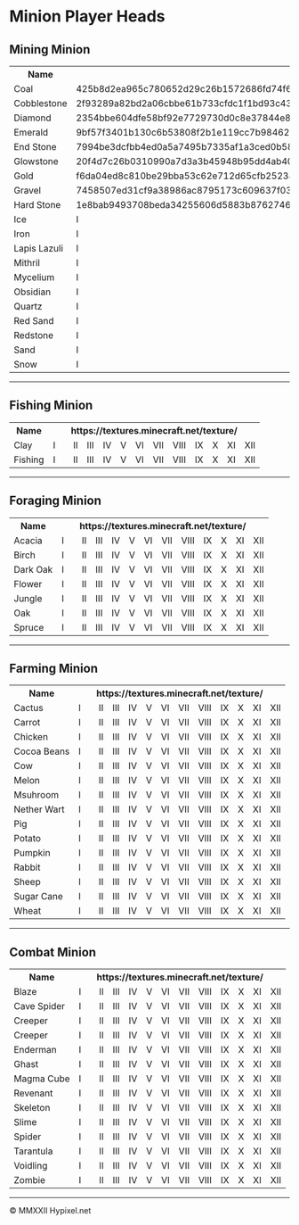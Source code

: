 # Minion Player Heads
## Mining Minion
<table>
    <tr>
        <th>Name</th>
        <th colspan=13>https://textures.minecraft.net/texture/<th>
    </tr>
    <tr>
        <td>Coal</td>
        <td>425b8d2ea965c780652d29c26b1572686fd74f6fe6403b5a3800959feb2ad935<td>
        <td>f262e1dad0b220f41581dbe272963fff60be55a85c0d587e460a447b33f797c6</td>
        <td>b84f042872bfc4cc1381caab90a7bbe2c053cca1dae4238a861ac3f4139d7464</td>
        <td>8c87968d19102ed75d95a04389f3759667cc48a2ecacee8b404f7c1681626748</td>
        <td>c5ebd621512c22d013aab7f443862a2d81856ce037afe80fcd6841d0d539136b</td>
        <td>f4757020d157443e591b28c4661064d9a6a44dafe177c9bc133300b176fc40e</td>
        <td>2d2f9afcfada866a2918335509b5401d5c56d6902658090ec4ced91fea6bf53a</td>
        <td>1292ecec3b09fbbdffc07fbe7e17fa10b1ff82a6956744e3fa35c7eb75124a98</td>
        <td>29f5b3c25dd013c4b1630746b7f6ee88c73c0bacf22a970a2331818c225a0620</td>
        <td>46bb54a946802ebce2f00760639b2bf484faed76cbb284eb2efaa5796d771e6</td>
        <td>641ffadeaa22c8d97a72036cbd5d934ca454032a81957052e85f3f95b79d3169</td>
        <td>dd3ca06a86ce32da480403c9b5e0f77b8cfa26dac68c30224ddc2d056fffea7</td>
    </tr>
    <tr>
        <td>Cobblestone</td>
        <td>2f93289a82bd2a06cbbe61b733cfdc1f1bd93c4340f7a90abd9bdda774109071<td>
        <td>3fd87486dc94cb8cd04a3d7d06f191f027f38dad7b4ed34c6681fb4d08834c06</td>
        <td>cc088ed6bb8763af4eb7d006e00fda7dc11d7681e97c983b7011c3e872f6aab9</td>
        <td>39514fee95d702625b974f1730fd62e567c5934997f73bae7e07ab52ddf9066e</td>
        <td>3e2467b8ccaf007d03a9bb7c22d6a61397ca1bb284f128d5ccd138ad09124e68</td>
        <td>f4e01f552549037ae8887570700e74db20c6f026a650aeec5d9c8ec51ba3f515</td>
        <td>51616e63be0ff341f70862e0049812fa0c27b39a2e77058dd8bfc386375e1d16</td>
        <td>ea53e3c9f446a77e8c59df305a410a8accb751c002a41e55a1018ce1b3114690</td>
        <td>ccf546584428b5385bc0c1a0031aa87e98e85875e4d6104e1be06cef8bd74fe4</td>
        <td>989db0a9c97f0e0b5bb9ec7b3e32f8d63c648d4608cfd5be9adbe8825d4e6a94</td>
        <td>ebcc099f3a00ece0e5c4b31d31c828e52b06348d0a4eac11f3fcbef3c05cb407</td>
    </tr>
    <tr>
        <td>Diamond</td>
        <td>2354bbe604dfe58bf92e7729730d0c8e37844e831ee3816d7e8427c27a1824a2<td>
        <td>5138692abccf0cebd0d99b4a59a26d41f779acfd35a07b2b527593356bc8ece6</td>
        <td>4e7ed1638aeaab8a87d5a1193080d46262e2d6d3aa22ad3222c6af0170b3ee17</td>
        <td>51fb872f35ad1536d2d5709797f8429043dc2f4cd5a4d8e91b9422dc5c51db95</td>
        <td>32812ae070fca358216ad627859e2d69c67c8ac7b631ff4d5c57ebc394357095</td>
        <td>ec01c11ca159a5cd18ab45c03b1c56ae3a228711b8369daf828f85c5c1a4bb2c</td>
        <td>a6a28d4cba6907c107421e90b90c274b5ac6ce937def9e28521b5ef81f461493</td>
        <td>6406f0ba05e99cabb166f8982ac6eff8de42b5f884b26c2ffd4ad70ec7d21151</td>
        <td>d6cc4e3241c518aeb8e64e32a0b6f536d7684c8b5fe6bc9699db9ee6332cf70f</td>
        <td>f024c9b17c2b4a84fe503726df57b7cd7a77827f530c6b93d2e94e7cc0b515f9</td>
        <td>537643ca84a56411f676a11eceab6d96fc7877ae3402c6083b69ee97ab95e700</td>
    </tr>
    <tr>
        <td>Emerald</td>
        <td>9bf57f3401b130c6b53808f2b1e119cc7b984622dac7077bbd53454e1f65bbf0<td>
        <td>5e2d440d6c2300d94e7d5c44906d73a5cde521dfe516698513dd8c02ffdd5a82</td>
        <td>6b94475f5c54147c27cbba0434ca0f5e4a501c7bae44c73d36ea36016fa47fec</td>
        <td>65cbd71747c835a09af211e821d65c4facef7fb6824973bc3ca8c4aba4a98e30</td>
        <td>dc7c36d02b65e871cc696db42b3ae0cc98670205c8bc90cf96e5f53424cd681e</td>
        <td>67136258da9fa4143c058d4d8a6758dcb6f615e6d98d019fdafe526e5f900b1f</td>
        <td>a6762402cbd0127351fd1aa37423f463b309379eff4a2ad28b5766d51407f288</td>
        <td>34e546bb3f8930b0a1a204daaec9ed76f85eab3d57a61e62c3133d11f65c15b</td>
        <td>db81f7229ad141b925ad3ff0f121c14686478a35f4777c73d3416505343d3811</td>
        <td>c2ba3b81576024cbde5dade239ad7603e1fe5f9d8b1fe4716cfc68a9bcb2d324</td>
        <td>67a5b0b9839081488ffde6d0cd74b540cf23a505c95e521f77e337775c49b431</td>
    </tr>
    <tr>
        <td>End Stone</td>
        <td>7994be3dcfbb4ed0a5a7495b7335af1a3ced0b5888b5007286a790767c3b57e6<td>
        <td>eb0f8a2752e733e8d9152b1cf0a385961fa1ba77daed8d2e4e02348691610529</td>
        <td>63f211a5f8aca7607a02df177145bea0c6edc032bc82807fb1daeaa5d95b447d</td>
        <td>fd40b308f1ca5b1188618c45a3de05b068d9cafba7039aa06d2bc5b9c6751cea</td>
        <td>627218013240d63354b7fe931f1cbea1321535e28e292937f0c8f6f776088723</td>
        <td>70ca8dbb37647bb0b51b41799d619615af04976b8111dd22d3b23316562c6c30</td>
        <td>1260560ce465dcd39fcb0c3ce365a88ff5c8e123cdc4d0e95e682e70b9283392</td>
        <td>2b1755ccf1e0bba50ab41007aaec977286b7d7fcf3953a9c018aaf62967f3474</td>
        <td>13f379728f8cbb88300e8de137d9b576205cde2c5e36607ad8d3bb558f533d68</td>
        <td>1fbd102a90e2a19a9d2f5fcc98da00b4addbfb02593b34367fe4c2339c37eff0</td>
        <td>35fc7b11e32ead79f7d110d3efb6447a66b387fce79f70fa4ceaaa0e0fe717f5</td>
    </tr>
    <tr>
        <td>Glowstone</td>
        <td>20f4d7c26b0310990a7d3a3b45948b95dd4ab407a16a4b6d3b7cb4fba031aeed<td>
        <td>c0418cf84d91171f2cd67cbaf827c5b99ce4c1eeba76e77eab241e61e865a89f</td>
        <td>7b21d7757c8ae382432b606b26ce7854f6c1555e668444ed0eecc2faab55a37d</td>
        <td>3cc302e56b0474d5e428978704cd4a85de2f6c3e885a70f781e2838b551d5bfc</td>
        <td>ba8879a5be2d2cc75fcf468054046bc1eb9c61204a66f93991c9ff840a7c57cb</td>
        <td>cd965a713f2e553c4c3ec047237b600b5ba0de9321a9c7dfe3d47b71d6afda41</td>
        <td>7f07e68f9985db6c905fe8f4f079137a6deef493413206d4ec90756245b4765e</td>
        <td>a8507f495bf89912dd2a317ae86faf8ce3631d62ca3d062e9fe5bf8d9d00fd70</td>
        <td>b30d071e8c97a9c065b307d8a845ef8be6f6db85b71a2299f1bea0be062873e7</td>
        <td>8eeb870670e9408a78b386db6c2106e93f7c8cf03344b2cb3128ae0a4ea19674</td>
        <td>8bc66c5eb7a197d959fcc5d45a7aff938e07ddcd42e3f3993bde00f56fe58dd1</td>
        <td>XII</td>
    </tr>
    <tr>
        <td>Gold</td>
        <td>f6da04ed8c810be29bba53c62e712d65cfb25238117b94d7e85a4615775bf14f<td>
        <td>761bcdb7251638f757cd70fd0fd21a2a05f41cbdc78ad3e50f64ecf38aa3220c</td>
        <td>8bd48b17a82d5e395034d01db61c76f13f88da6e5a0b1c1d198fbdb0805a7739</td>
        <td>2b46c4f5f574748cf82777ceba40a4fa96572f9e3cb871eb9258330df960f72e</td>
        <td>f6e438a6d1ef319c42d73a00db2b2981fdbb0e437a1c02399b8daf8d9e37a05b</td>
        <td>1317a0b66ed2dc274b3b0d77b6859d4b9942ccc942d9e0bc26f7fa15b89842b</td>
        <td>9d4411f11d6c0c0eb43a139e16e5b7db3fdca94f3c1a2443ff6e9b06d576a6d4</td>
        <td>6439b889f62ff1f2cc5e00db5892655c591194b9294725a366efa3e4b2a022fa</td>
        <td>5bf721e5d5403e11d176dd33d54458332195667e89d88bbf402c6d0307ec442c</td>
        <td>3d236e1e3ef0dea06e3be72f0980767c5aea41b882f8b9b58838298ace64dc9d</td>
        <td>936a5712543dde0a3c7dc54063178cb69179dfd5cd75cb1de4fe8771b53dd03f</td>
        <td>XII</td>
    </tr>
    <tr>
        <td>Gravel</td>
        <td>7458507ed31cf9a38986ac8795173c609637f03da653f30483a721d3fbe602d<td>
        <td>fb48c89157ae36038bbd9c88054ef8797f5b6f38631c1b57e58dcb8d701fa61d</td>
        <td>aae230c0ded51aa97c7964db885786f0c77f6244539b185ef4a5f2554199c785</td>
        <td>ef5b6973f41305d2b41aa82b94ef3b95e05e943e4cd4f793ca59278c46cbb985</td>
        <td>c5961d126cda263759e43940c5665e9f1487ac2c7e26f903e5086affb3785714</td>
        <td>69c5f0583967589650b0de2c5108811ff01c32ac9861a820bba650f0412126d6</td>
        <td>d092f7535b5d091cc3d3f0a343be5d46f16466ae9344b0cac452f3435f00996a</td>
        <td>7117a2f4cf83c41a8dfb9c7a8238ca06bbdb5540a1e91e8721df5476b70f6e74</td>
        <td>14463534f9fbf4590d9e2dcc1067231ccb8d7f641ee56f4652a17f5027f62c63</td>
        <td>5c6e62f2366d42596c752925c7799c63edbfc226fffd9327ce7780b24c3abd11</td>
        <td>3945c30d258d68576f061c162b7d50ca8a1f07e41d557e42723dbd4fcce5d594</td>
        <td>XII</td>
    </tr>
    <tr>
        <td>Hard Stone</td>
        <td>1e8bab9493708beda34255606d5883b8762746bcbe6c94e8ca78a77a408c8ba8<td>
        <td>e3e2ac0b65f1556750effa8f465899de5e914d80fab46a81bebbfff7993a5473</td>
        <td>ba048e4983e5e0790aa358f2ac14a5f18ba59ad96a74c5d56492882c23c62c26</td>
        <td>f5d6e71fe84b9315d410bc4ddf0daecee4f1d927b6ca115cb5b7b06e571a0eb</td>
        <td>ac8e3e68c469cb33141bddd81b5ca6fdcb71d3af399b6d6e4d48e06aab33e638</td>
        <td>89ebee06206f65094a6baac7c195c59b47b119af863acbfb6ef80aed04db2923</td>
        <td>8744ed895d580938e1d0b7403d023e3fc0ec0123dd1ee43ed3db8a00be977c20</td>
        <td>bd239e23a8b4dca4a8a5b565b5254bf861aac24b38c7c6e2a06f4a4b0d658193</td>
        <td>a897f4e0ed295df1c711450b42766bb11835b17770fc90f84f29330ab4a908d1</td>
        <td>5c2e3ff6d131440211dfdff76ad15007bc91243a8359d6a67b784e37f900d7f0</td>
        <td>b37997c9ab7c8d6aa55626d2f1c274b6ded842a6e0a4b1671ef743d2527fa73a</td>
        <td>XII</td>
    </tr>
    <tr>
        <td>Ice</td>
        <td>I<td>
        <td>II</td>
        <td>III</td>
        <td>IV</td>
        <td>V</td>
        <td>VI</td>
        <td>VII</td>
        <td>VIII</td>
        <td>IX</td>
        <td>X</td>
        <td>XI</td>
        <td>XII</td>
    </tr>
    <tr>
        <td>Iron</td>
        <td>I<td>
        <td>II</td>
        <td>III</td>
        <td>IV</td>
        <td>V</td>
        <td>VI</td>
        <td>VII</td>
        <td>VIII</td>
        <td>IX</td>
        <td>X</td>
        <td>XI</td>
        <td>XII</td>
    </tr>
    <tr>
        <td>Lapis Lazuli</td>
        <td>I<td>
        <td>II</td>
        <td>III</td>
        <td>IV</td>
        <td>V</td>
        <td>VI</td>
        <td>VII</td>
        <td>VIII</td>
        <td>IX</td>
        <td>X</td>
        <td>XI</td>
        <td>XII</td>
    </tr>
    <tr>
        <td>Mithril</td>
        <td>I<td>
        <td>II</td>
        <td>III</td>
        <td>IV</td>
        <td>V</td>
        <td>VI</td>
        <td>VII</td>
        <td>VIII</td>
        <td>IX</td>
        <td>X</td>
        <td>XI</td>
        <td>XII</td>
    </tr>
    <tr>
        <td>Mycelium</td>
        <td>I<td>
        <td>II</td>
        <td>III</td>
        <td>IV</td>
        <td>V</td>
        <td>VI</td>
        <td>VII</td>
        <td>VIII</td>
        <td>IX</td>
        <td>X</td>
        <td>XI</td>
        <td>XII</td>
    </tr>
    <tr>
        <td>Obsidian</td>
        <td>I<td>
        <td>II</td>
        <td>III</td>
        <td>IV</td>
        <td>V</td>
        <td>VI</td>
        <td>VII</td>
        <td>VIII</td>
        <td>IX</td>
        <td>X</td>
        <td>XI</td>
        <td>XII</td>
    </tr>
    <tr>
        <td>Quartz</td>
        <td>I<td>
        <td>II</td>
        <td>III</td>
        <td>IV</td>
        <td>V</td>
        <td>VI</td>
        <td>VII</td>
        <td>VIII</td>
        <td>IX</td>
        <td>X</td>
        <td>XI</td>
        <td>XII</td>
    </tr>
    <tr>
        <td>Red Sand</td>
        <td>I<td>
        <td>II</td>
        <td>III</td>
        <td>IV</td>
        <td>V</td>
        <td>VI</td>
        <td>VII</td>
        <td>VIII</td>
        <td>IX</td>
        <td>X</td>
        <td>XI</td>
        <td>XII</td>
    </tr>
    <tr>
        <td>Redstone</td>
        <td>I<td>
        <td>II</td>
        <td>III</td>
        <td>IV</td>
        <td>V</td>
        <td>VI</td>
        <td>VII</td>
        <td>VIII</td>
        <td>IX</td>
        <td>X</td>
        <td>XI</td>
        <td>XII</td>
    </tr>
    <tr>
        <td>Sand</td>
        <td>I<td>
        <td>II</td>
        <td>III</td>
        <td>IV</td>
        <td>V</td>
        <td>VI</td>
        <td>VII</td>
        <td>VIII</td>
        <td>IX</td>
        <td>X</td>
        <td>XI</td>
        <td>XII</td>
    </tr>
    <tr>
        <td>Snow</td>
        <td>I<td>
        <td>II</td>
        <td>III</td>
        <td>IV</td>
        <td>V</td>
        <td>VI</td>
        <td>VII</td>
        <td>VIII</td>
        <td>IX</td>
        <td>X</td>
        <td>XI</td>
        <td>XII</td>
    </tr>
</table>
<hr>

## Fishing Minion
<table>
    <tr>
        <th>Name</th>
        <th colspan=13>https://textures.minecraft.net/texture/</th>
    </tr>
    <tr>
        <td>Clay</td>
        <td>I<td>
        <td>II</td>
        <td>III</td>
        <td>IV</td>
        <td>V</td>
        <td>VI</td>
        <td>VII</td>
        <td>VIII</td>
        <td>IX</td>
        <td>X</td>
        <td>XI</td>
        <td>XII</td>
    </tr>
    <tr>
        <td>Fishing</td>
        <td>I<td>
        <td>II</td>
        <td>III</td>
        <td>IV</td>
        <td>V</td>
        <td>VI</td>
        <td>VII</td>
        <td>VIII</td>
        <td>IX</td>
        <td>X</td>
        <td>XI</td>
        <td>XII</td>
    </tr>
</table>
<hr>

## Foraging Minion
<table>
    <tr>
        <th>Name</th>
        <th colspan=13>https://textures.minecraft.net/texture/</th>
    </tr>
    <tr>
        <td>Acacia</td>
        <td>I<td>
        <td>II</td>
        <td>III</td>
        <td>IV</td>
        <td>V</td>
        <td>VI</td>
        <td>VII</td>
        <td>VIII</td>
        <td>IX</td>
        <td>X</td>
        <td>XI</td>
        <td>XII</td>
    </tr>
    <tr>
        <td>Birch</td>
        <td>I<td>
        <td>II</td>
        <td>III</td>
        <td>IV</td>
        <td>V</td>
        <td>VI</td>
        <td>VII</td>
        <td>VIII</td>
        <td>IX</td>
        <td>X</td>
        <td>XI</td>
        <td>XII</td>
    </tr>
    <tr>
        <td>Dark Oak</td>
        <td>I<td>
        <td>II</td>
        <td>III</td>
        <td>IV</td>
        <td>V</td>
        <td>VI</td>
        <td>VII</td>
        <td>VIII</td>
        <td>IX</td>
        <td>X</td>
        <td>XI</td>
        <td>XII</td>
    </tr>
    <tr>
        <td>Flower</td>
        <td>I<td>
        <td>II</td>
        <td>III</td>
        <td>IV</td>
        <td>V</td>
        <td>VI</td>
        <td>VII</td>
        <td>VIII</td>
        <td>IX</td>
        <td>X</td>
        <td>XI</td>
        <td>XII</td>
    </tr>
    <tr>
        <td>Jungle</td>
        <td>I<td>
        <td>II</td>
        <td>III</td>
        <td>IV</td>
        <td>V</td>
        <td>VI</td>
        <td>VII</td>
        <td>VIII</td>
        <td>IX</td>
        <td>X</td>
        <td>XI</td>
        <td>XII</td>
    </tr>
    <tr>
        <td>Oak</td>
        <td>I<td>
        <td>II</td>
        <td>III</td>
        <td>IV</td>
        <td>V</td>
        <td>VI</td>
        <td>VII</td>
        <td>VIII</td>
        <td>IX</td>
        <td>X</td>
        <td>XI</td>
        <td>XII</td>
    </tr>
    <tr>
        <td>Spruce</td>
        <td>I<td>
        <td>II</td>
        <td>III</td>
        <td>IV</td>
        <td>V</td>
        <td>VI</td>
        <td>VII</td>
        <td>VIII</td>
        <td>IX</td>
        <td>X</td>
        <td>XI</td>
        <td>XII</td>
    </tr>
</table>
<hr>

## Farming Minion
<table>
    <tr>
        <th>Name</th>
        <th colspan=13>https://textures.minecraft.net/texture/</th>
    </tr>
    <tr>
        <td>Cactus</td>
        <td>I<td>
        <td>II</td>
        <td>III</td>
        <td>IV</td>
        <td>V</td>
        <td>VI</td>
        <td>VII</td>
        <td>VIII</td>
        <td>IX</td>
        <td>X</td>
        <td>XI</td>
        <td>XII</td>  
    </tr>
    <tr>
        <td>Carrot</td>
        <td>I<td>
        <td>II</td>
        <td>III</td>
        <td>IV</td>
        <td>V</td>
        <td>VI</td>
        <td>VII</td>
        <td>VIII</td>
        <td>IX</td>
        <td>X</td>
        <td>XI</td>
        <td>XII</td>
    </tr>
    <tr>
        <td>Chicken</td>
        <td>I<td>
        <td>II</td>
        <td>III</td>
        <td>IV</td>
        <td>V</td>
        <td>VI</td>
        <td>VII</td>
        <td>VIII</td>
        <td>IX</td>
        <td>X</td>
        <td>XI</td>
        <td>XII</td>
    </tr>
    <tr>
        <td>Cocoa Beans</td>
        <td>I<td>
        <td>II</td>
        <td>III</td>
        <td>IV</td>
        <td>V</td>
        <td>VI</td>
        <td>VII</td>
        <td>VIII</td>
        <td>IX</td>
        <td>X</td>
        <td>XI</td>
        <td>XII</td>
    </tr>
    <tr>
        <td>Cow</td>
        <td>I<td>
        <td>II</td>
        <td>III</td>
        <td>IV</td>
        <td>V</td>
        <td>VI</td>
        <td>VII</td>
        <td>VIII</td>
        <td>IX</td>
        <td>X</td>
        <td>XI</td>
        <td>XII</td>
    </tr>
    <tr>
        <td>Melon</td>
        <td>I<td>
        <td>II</td>
        <td>III</td>
        <td>IV</td>
        <td>V</td>
        <td>VI</td>
        <td>VII</td>
        <td>VIII</td>
        <td>IX</td>
        <td>X</td>
        <td>XI</td>
        <td>XII</td>
    </tr>
    <tr>
        <td>Msuhroom</td>
        <td>I<td>
        <td>II</td>
        <td>III</td>
        <td>IV</td>
        <td>V</td>
        <td>VI</td>
        <td>VII</td>
        <td>VIII</td>
        <td>IX</td>
        <td>X</td>
        <td>XI</td>
        <td>XII</td>
    </tr>
    <tr>
        <td>Nether Wart</td>
        <td>I<td>
        <td>II</td>
        <td>III</td>
        <td>IV</td>
        <td>V</td>
        <td>VI</td>
        <td>VII</td>
        <td>VIII</td>
        <td>IX</td>
        <td>X</td>
        <td>XI</td>
        <td>XII</td>
    </tr>
    <tr>
        <td>Pig</td>
        <td>I<td>
        <td>II</td>
        <td>III</td>
        <td>IV</td>
        <td>V</td>
        <td>VI</td>
        <td>VII</td>
        <td>VIII</td>
        <td>IX</td>
        <td>X</td>
        <td>XI</td>
        <td>XII</td>
    </tr>
    <tr>
        <td>Potato</td>
        <td>I<td>
        <td>II</td>
        <td>III</td>
        <td>IV</td>
        <td>V</td>
        <td>VI</td>
        <td>VII</td>
        <td>VIII</td>
        <td>IX</td>
        <td>X</td>
        <td>XI</td>
        <td>XII</td>
    </tr>
    <tr>
        <td>Pumpkin</td>
        <td>I<td>
        <td>II</td>
        <td>III</td>
        <td>IV</td>
        <td>V</td>
        <td>VI</td>
        <td>VII</td>
        <td>VIII</td>
        <td>IX</td>
        <td>X</td>
        <td>XI</td>
        <td>XII</td>
    </tr>
    <tr>
        <td>Rabbit</td>
        <td>I<td>
        <td>II</td>
        <td>III</td>
        <td>IV</td>
        <td>V</td>
        <td>VI</td>
        <td>VII</td>
        <td>VIII</td>
        <td>IX</td>
        <td>X</td>
        <td>XI</td>
        <td>XII</td>
    </tr>
    <tr>
        <td>Sheep</td>
        <td>I<td>
        <td>II</td>
        <td>III</td>
        <td>IV</td>
        <td>V</td>
        <td>VI</td>
        <td>VII</td>
        <td>VIII</td>
        <td>IX</td>
        <td>X</td>
        <td>XI</td>
        <td>XII</td>
    </tr>
    <tr>
        <td>Sugar Cane</td>
        <td>I<td>
        <td>II</td>
        <td>III</td>
        <td>IV</td>
        <td>V</td>
        <td>VI</td>
        <td>VII</td>
        <td>VIII</td>
        <td>IX</td>
        <td>X</td>
        <td>XI</td>
        <td>XII</td>
    </tr>
    <tr>
        <td>Wheat</td>
        <td>I<td>
        <td>II</td>
        <td>III</td>
        <td>IV</td>
        <td>V</td>
        <td>VI</td>
        <td>VII</td>
        <td>VIII</td>
        <td>IX</td>
        <td>X</td>
        <td>XI</td>
        <td>XII</td>
    </tr>
</table>
<hr>

## Combat Minion
<table>
    <tr>
        <th>Name</th>
        <th colspan=13>https://textures.minecraft.net/texture/</th>
    </tr>
    <tr>
        <td>Blaze</td>
        <td>I<td>
        <td>II</td>
        <td>III</td>
        <td>IV</td>
        <td>V</td>
        <td>VI</td>
        <td>VII</td>
        <td>VIII</td>
        <td>IX</td>
        <td>X</td>
        <td>XI</td>
        <td>XII</td>
    </tr>
    <tr>
        <td>Cave Spider</td>
        <td>I<td>
        <td>II</td>
        <td>III</td>
        <td>IV</td>
        <td>V</td>
        <td>VI</td>
        <td>VII</td>
        <td>VIII</td>
        <td>IX</td>
        <td>X</td>
        <td>XI</td>
        <td>XII</td>
    </tr>
    <tr>
        <td>Creeper</td>
        <td>I<td>
        <td>II</td>
        <td>III</td>
        <td>IV</td>
        <td>V</td>
        <td>VI</td>
        <td>VII</td>
        <td>VIII</td>
        <td>IX</td>
        <td>X</td>
        <td>XI</td>
        <td>XII</td>
    </tr>
    <tr>
        <td>Creeper</td>
        <td>I<td>
        <td>II</td>
        <td>III</td>
        <td>IV</td>
        <td>V</td>
        <td>VI</td>
        <td>VII</td>
        <td>VIII</td>
        <td>IX</td>
        <td>X</td>
        <td>XI</td>
        <td>XII</td>
    </tr>
    <tr>
        <td>Enderman</td>
        <td>I<td>
        <td>II</td>
        <td>III</td>
        <td>IV</td>
        <td>V</td>
        <td>VI</td>
        <td>VII</td>
        <td>VIII</td>
        <td>IX</td>
        <td>X</td>
        <td>XI</td>
        <td>XII</td>
    </tr>
    <tr>
        <td>Ghast</td>
        <td>I<td>
        <td>II</td>
        <td>III</td>
        <td>IV</td>
        <td>V</td>
        <td>VI</td>
        <td>VII</td>
        <td>VIII</td>
        <td>IX</td>
        <td>X</td>
        <td>XI</td>
        <td>XII</td>
    </tr>
    <tr>
        <td>Magma Cube</td>
        <td>I<td>
        <td>II</td>
        <td>III</td>
        <td>IV</td>
        <td>V</td>
        <td>VI</td>
        <td>VII</td>
        <td>VIII</td>
        <td>IX</td>
        <td>X</td>
        <td>XI</td>
        <td>XII</td>
    </tr>
    <tr>
        <td>Revenant</td>
        <td>I<td>
        <td>II</td>
        <td>III</td>
        <td>IV</td>
        <td>V</td>
        <td>VI</td>
        <td>VII</td>
        <td>VIII</td>
        <td>IX</td>
        <td>X</td>
        <td>XI</td>
        <td>XII</td>
    </tr>
    <tr>
        <td>Skeleton</td>
        <td>I<td>
        <td>II</td>
        <td>III</td>
        <td>IV</td>
        <td>V</td>
        <td>VI</td>
        <td>VII</td>
        <td>VIII</td>
        <td>IX</td>
        <td>X</td>
        <td>XI</td>
        <td>XII</td>
    </tr>
    <tr>
        <td>Slime</td>
        <td>I<td>
        <td>II</td>
        <td>III</td>
        <td>IV</td>
        <td>V</td>
        <td>VI</td>
        <td>VII</td>
        <td>VIII</td>
        <td>IX</td>
        <td>X</td>
        <td>XI</td>
        <td>XII</td>
    </tr>
    <tr>
        <td>Spider</td>
        <td>I<td>
        <td>II</td>
        <td>III</td>
        <td>IV</td>
        <td>V</td>
        <td>VI</td>
        <td>VII</td>
        <td>VIII</td>
        <td>IX</td>
        <td>X</td>
        <td>XI</td>
        <td>XII</td>
    </tr>
    <tr>
        <td>Tarantula</td>
        <td>I<td>
        <td>II</td>
        <td>III</td>
        <td>IV</td>
        <td>V</td>
        <td>VI</td>
        <td>VII</td>
        <td>VIII</td>
        <td>IX</td>
        <td>X</td>
        <td>XI</td>
        <td>XII</td>
    </tr>
    <tr>
        <td>Voidling</td>
        <td>I<td>
        <td>II</td>
        <td>III</td>
        <td>IV</td>
        <td>V</td>
        <td>VI</td>
        <td>VII</td>
        <td>VIII</td>
        <td>IX</td>
        <td>X</td>
        <td>XI</td>
        <td>XII</td>
    </tr>
    <tr>
        <td>Zombie</td>
        <td>I<td>
        <td>II</td>
        <td>III</td>
        <td>IV</td>
        <td>V</td>
        <td>VI</td>
        <td>VII</td>
        <td>VIII</td>
        <td>IX</td>
        <td>X</td>
        <td>XI</td>
        <td>XII</td>
    </tr>
</table>
<hr>

&copy; MMXXII Hypixel.net